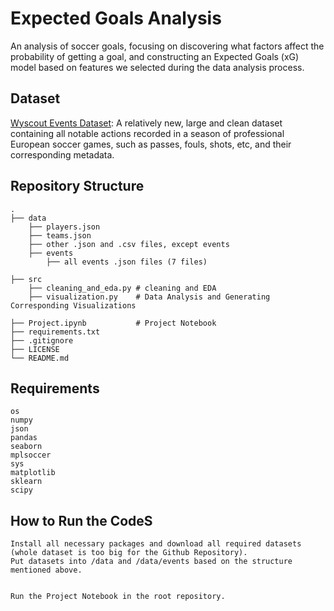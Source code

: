 # Expected Goals Analysis 
An analysis of soccer goals, focusing on discovering what factors affect the probability of getting a goal, and constructing an Expected Goals (xG) model based on features we selected during the data analysis process. 


## Dataset

[Wyscout Events Dataset](https://figshare.com/collections/Soccer_match_event_dataset/4415000/2): A relatively new, large and clean dataset containing all notable actions recorded in a season of professional European soccer games, such as passes, fouls, shots, etc, and their corresponding metadata. 


## Repository Structure 
    .
    ├── data  
        ├── players.json
        ├── teams.json
        ├── other .json and .csv files, except events 
        ├── events
            ├── all events .json files (7 files) 
            
    ├── src 
        ├── cleaning_and_eda.py # cleaning and EDA 
        ├── visualization.py    # Data Analysis and Generating Corresponding Visualizations 
        
    ├── Project.ipynb           # Project Notebook
    ├── requirements.txt        
    ├── .gitignore              
    ├── LICENSE
    └── README.md

## Requirements 
    os 
    numpy 
    json 
    pandas 
    seaborn 
    mplsoccer 
    sys 
    matplotlib 
    sklearn
    scipy  





## How to Run the CodeS
    Install all necessary packages and download all required datasets (whole dataset is too big for the Github Repository). 
    Put datasets into /data and /data/events based on the structure mentioned above. 
    
    
    Run the Project Notebook in the root repository. 
